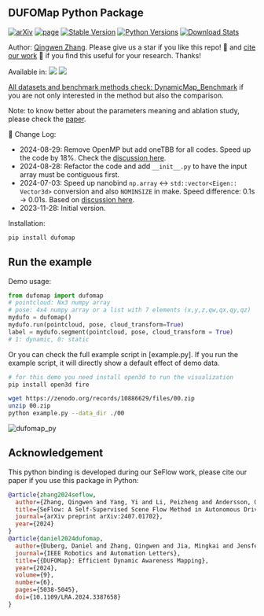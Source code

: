 DUFOMap Python Package
---

[![arXiv](https://img.shields.io/badge/arXiv-2403.01449-b31b1b.svg)](https://arxiv.org/abs/2403.01449) 
[![page](https://img.shields.io/badge/Web-Page-green)](https://kin-zhang.github.io/dufomap)
[![Stable Version](https://img.shields.io/pypi/v/dufomap?label=stable)](https://pypi.org/project/dufomap/#history)
[![Python Versions](https://img.shields.io/pypi/pyversions/dufomap)](https://pypi.org/project/dufomap/)
[![Download Stats](https://img.shields.io/pypi/dm/dufomap)](https://pypistats.org/packages/dufomap)

Author: [Qingwen Zhang](https://kin-zhang.github.io/). Please give us a star if you like this repo! 🌟 and [cite our work](#acknowledgement) 📖 if you find this useful for your research. Thanks!

Available in: <a href="https://github.com/Kin-Zhang/dufomap"><img src="https://img.shields.io/badge/Linux-FCC624?logo=linux&logoColor=black" /></a> <a href="https://github.com/Kin-Zhang/dufomap"><img src="https://img.shields.io/badge/Windows-0078D6?st&logo=windows&logoColor=white" /> 

All datasets and benchmark methods check: [DynamicMap_Benchmark](https://github.com/KTH-RPL/DynamicMap_Benchmark) if you are not only interested in the method but also the comparison.

Note: to know better about the parameters meaning and ablation study, please check the [paper](https://arxiv.org/abs/2403.01449).

📜 Change Log:
- 2024-08-29: Remove OpenMP but add oneTBB for all codes. Speed up the code by 18%. Check the [discussion here](https://github.com/Kin-Zhang/dufomap/discussions/1).
- 2024-08-28: Refactor the code and add `__init__.py` to have the input array must be contiguous first.
- 2024-07-03: Speed up nanobind `np.array` <-> `std::vector<Eigen:: Vector3d>` conversion and also `NOMINSIZE` in make. Speed difference: 0.1s -> 0.01s. Based on [discussion here](https://github.com/wjakob/nanobind/discussions/426).
- 2023-11-28: Initial version.

Installation:

```bash
pip install dufomap
```

## Run the example

Demo usage:
```python
from dufomap import dufomap
# pointcloud: Nx3 numpy array
# pose: 4x4 numpy array or a list with 7 elements (x,y,z,qw,qx,qy,qz)
mydufo = dufomap()
mydufo.run(pointcloud, pose, cloud_transform=True)
label = mydufo.segment(pointcloud, pose, cloud_transform = True)
# 1: dynamic, 0: static
```

Or you can check the full example script in [example.py]. If you run the example script, it will directly show a default effect of demo data.

```bash
# for this demo you need install open3d to run the visualization
pip install open3d fire

wget https://zenodo.org/records/10886629/files/00.zip
unzip 00.zip
python example.py --data_dir ./00
```

![dufomap_py](https://github.com/user-attachments/assets/bc921c8d-0dbd-4813-9c09-9ad0d051e71d)


## Acknowledgement

This python binding is developed during our SeFlow work, please cite our paper if you use this package in Python:

```bibtex
@article{zhang2024seflow,
  author={Zhang, Qingwen and Yang, Yi and Li, Peizheng and Andersson, Olov and Jensfelt, Patric},
  title={SeFlow: A Self-Supervised Scene Flow Method in Autonomous Driving},
  journal={arXiv preprint arXiv:2407.01702},
  year={2024}
}
@article{daniel2024dufomap,
  author={Duberg, Daniel and Zhang, Qingwen and Jia, Mingkai and Jensfelt, Patric},
  journal={IEEE Robotics and Automation Letters}, 
  title={{DUFOMap}: Efficient Dynamic Awareness Mapping}, 
  year={2024},
  volume={9},
  number={6},
  pages={5038-5045},
  doi={10.1109/LRA.2024.3387658}
}
```